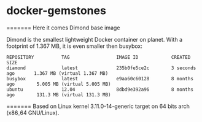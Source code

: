 docker-gemstones
================


======= Here it comes Dimond base image

Dimond is the smallest lightweight Docker container on planet. With a footprint of 1.367 MB, it is even smaller then busybox:

    REPOSITORY          TAG                 IMAGE ID            CREATED             SIZE
    diamond             latest              235b0fe5ce2c        3 seconds ago       1.367 MB (virtual 1.367 MB)
    busybox             latest              e9aa60c60128        8 months ago        5.005 MB (virtual 5.005 MB)
    ubuntu              12.04               8dbd9e392a96        8 months ago        131.3 MB (virtual 131.3 MB)

======= Based on Linux kernel 3.11.0-14-generic target on 64 bits arch (x86_64 GNU/Linux).
